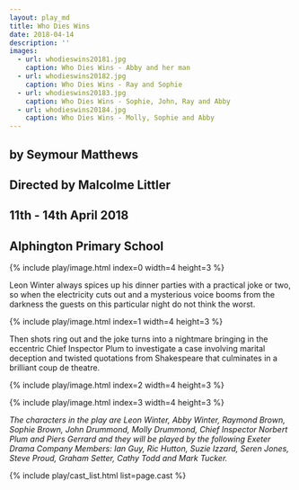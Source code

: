 ```yaml
---
layout: play_md
title: Who Dies Wins
date: 2018-04-14
description: ''
images:
  - url: whodieswins20181.jpg
    caption: Who Dies Wins - Abby and her man
  - url: whodieswins20182.jpg
    caption: Who Dies Wins - Ray and Sophie
  - url: whodieswins20183.jpg
    caption: Who Dies Wins - Sophie, John, Ray and Abby
  - url: whodieswins20184.jpg
    caption: Who Dies Wins - Molly, Sophie and Abby
---
```


## by Seymour Matthews

## Directed by Malcolme Littler

## 11th - 14th April 2018

## Alphington Primary School

{% include play/image.html index=0 width=4 height=3 %}

Leon Winter always spices up his dinner parties with a practical joke or two, so when the electricity cuts out and a mysterious voice booms from the darkness the guests on this particular night do not think the worst.

{% include play/image.html index=1 width=4 height=3 %}

Then shots ring out and the joke turns into a nightmare bringing in the eccentric Chief Inspector Plum to investigate a case involving marital deception and twisted quotations from Shakespeare that culminates in a brilliant coup de theatre.

{% include play/image.html index=2 width=4 height=3 %}

{% include play/image.html index=3 width=4 height=3 %}

*The characters in the play are Leon Winter, Abby Winter, Raymond Brown, Sophie Brown, John Drummond, Molly Drummond, Chief Inspector Norbert Plum and Piers Gerrard and they will be played by the following Exeter Drama Company Members: Ian Guy, Ric Hutton, Suzie Izzard, Seren Jones, Steve Proud, Graham Setter, Cathy Todd and Mark Tucker.*

{% include play/cast_list.html list=page.cast %}
